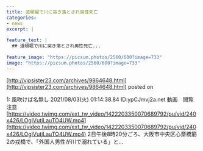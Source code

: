 ```yaml
---
title: 道頓堀で川に突き落とされ男性死亡
categories:
- news
excerpt: |
  
feature_text: |
  ## 道頓堀で川に突き落とされ男性死亡...
  
feature_image: "https://picsum.photos/2560/600?image=733"
image: "https://picsum.photos/2560/600?image=733"
---
```


[http://vipsister23.com/archives/9864648.html](http://vipsister23.com/archives/9864648.html)
posted on 

<!--more-->

1: 風吹けば名無し 2021/08/03(火) 01:14:38.84 ID:ypCJmvj2a.net 動画　閲覧注意 [https://video.twimg.com/ext_tw_video/1422203350070689792/pu/vid/240x426/LOgIVutjLauTO4UW.mp4](https://video.twimg.com/ext_tw_video/1422203350070689792/pu/vid/240x426/LOgIVutjLauTO4UW.mp4) 2日午後8時20分ごろ、大阪市中央区心斎橋筋2の戎橋で、「外国人男性が川で溺れている」と...
